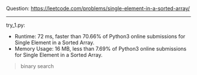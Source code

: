 Question: https://leetcode.com/problems/single-element-in-a-sorted-array/

---

try_1.py:
* Runtime: 72 ms, faster than 70.66% of Python3 online submissions for Single Element in a Sorted Array.
* Memory Usage: 16 MB, less than 7.69% of Python3 online submissions for Single Element in a Sorted Array.

> binary search
